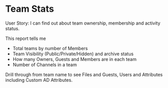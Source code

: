 # Team Stats

User Story: I can find out about team ownership, membership and activity status. 

This report tells me

- Total teams by number of Members
- Team Visibility (Public/Private/Hidden) and archive status
- How many Owners, Guests and Members are in each team
- Number of Channels in a team

Drill through from team name to see Files and Guests, Users and Attributes including Custom AD Attributes. 
